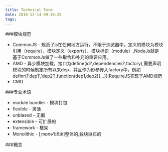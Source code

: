 ```yaml
---
title: Technical Term
date: 2016-12-14 09:10:25
tags:
---
```



###模块规范

* CommonJS - 规范了js在任何地方运行，不限于浏览器中，定义的模块为模块引用（require）、模块定义（exports）、模块标识（module）,NodeJs就是基于CommonJs做了一些取舍和补充的重要应用。
* AMD - 异步模块加载，接口为define(id?,dependencies?,factory),需要声明模块的时候制定所有以来dep，并且作为形参传入factory中，例如definr(['dep1','dep2'],function(dep1,dep2){...});RequireJS实现了AMD规范
* CMD

###专业术语
* module bundler - 模块打包
* flexible - 灵活
* unbiased - 无偏
* extensible - 可扩展的
* framework - 框架
* Monolithic - [ˌmɒnə'lɪθɪk]整体的,独块巨石的
 
###概念
